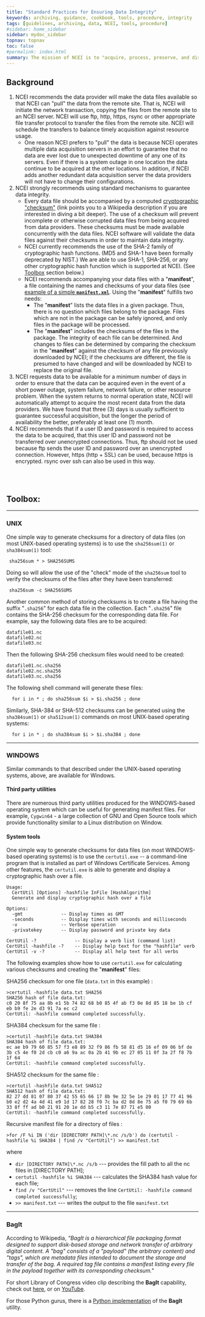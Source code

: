 ```yaml
---
title: "Standard Practices for Ensuring Data Integrity"
keywords: archiving, guidance, cookbook, tools, procedure, integrity 
tags: [guidelines, archiving, data, NCEI, tools, procedure]
#sidebar: home_sidebar
sidebar: mydoc_sidebar
topnav: topnav
toc: false
#permalink: index.html
summary: The mission of NCEI is to "acquire, process, preserve, and disseminate oceanographic data." Thus, the acquisition of data from data providers is an important part of the NCEI mission. In order to maintain the integrity and to guarantee availability of the data that NCEI acquires, as well as to ensure the security of both NCEI and remote computer systems, NCEI has a few recommendations for standard practice for data acquisition.
---
```



## Background

 1. NCEI recommends the data provider will make the data files available so that NCEI can "pull" the data from the remote site. That is, NCEI will initiate the network transaction, copying the files from the remote site to an NCEI server. NCEI will use ftp, http, https, rsync or other appropriate file transfer protocol to transfer the files from the remote site. NCEI will schedule the transfers to balance timely acquisition against resource usage. 
    * One reason NCEI prefers to "pull" the data is because NCEI operates multiple data acquisition servers in an effort to guarantee that no data are ever lost due to unexpected downtime of any one of its servers. Even if there is a system outage in one location the data continue to be acquired at the other locations. In addition, if NCEI adds another redundant data acquisition server the data providers will not have to change their configurations. 
2. NCEI strongly recommends using standard mechanisms to guarantee data integrity. 
    * Every data file should be accompanied by a computed [cryptographic "checksum"](https://en.wikipedia.org/wiki/Cryptographic_hash_function) (link points you to a Wikipedia description if you are interested in diving a bit deeper). The use of a checksum will prevent incomplete or otherwise corrupted data files from being acquired from data providers. These checksums must be made available concurrently with the data files. NCEI software will validate the data files against their checksums in order to maintain data integrity. 
    * NCEI currently recommends the use of the SHA-2 family of cryptographic hash functions. (MD5 and SHA-1 have been formally deprecated by NIST.) We are able to use SHA-1, SHA-256, or any other cryptographic hash function which is supported at NCEI. (See [Toolbox](./practices.html#unix) section below.) 
    * NCEI recommends accompanying your data files with a "**manifest**", a file containing the names and checksums of your data files (see [example of a simple **`manifest.xml`**](./SubmissionManifest-simple.xml). Using the "**manifest**" fulfills two needs: 
       - The "**manifest**" lists the data files in a given package. Thus, there is no question which files belong to the package. Files which are not in the package can be safely ignored, and only files in the package will be processed.
       - The "**manifest**" includes the checksums of the files in the package. The integrity of each file can be determined. And changes to files can be determined by comparing the checksum in the "**manifest**" against the checksum of any file previously downloaded by NCEI; if the checksums are different, the file is presumed to have changed and will be downloaded by NCEI to replace the original file. 
 3. NCEI requests data to be available for a minimum number of days in order to ensure that the data can be acquired even in the event of a short power outage, system failure, network failure, or other resource problem. When the system returns to normal operation state, NCEI will automatically attempt to acquire the most recent data from the data providers. We have found that three (3) days is usually sufficient to guarantee successful acquisition, but the longer the period of availability the better, preferably at least one (1) month. 
 4. NCEI recommends that if a user ID and password is required to access the data to be acquired, that this user ID and password not be transferred over unencrypted connections. Thus, ftp should not be used because ftp sends the user ID and password over an unencrypted connection. However, https (http + SSL) can be used, because https is encrypted. rsync over ssh can also be used in this way.
<br>
<br>


## Toolbox:
--------------------------------------------------------------------------------------------------------------
### UNIX

One simple way to generate checksums for a directory of data files (on most UNIX-based operating systems) is to use the `sha256sum(1)` or `sha384sum(1)` tool:

     sha256sum * > SHA256SUMS

Doing so will allow the use of the "check" mode of the `sha256sum` tool to verify the checksums of the files after they have been transferred:

     sha256sum -c SHA256SUMS

Another common method of storing checksums is to create a file having the suffix "`.sha256`" for each data file in the collection. Each "`.sha256`" file contains the SHA-256 checksum for the corresponding data file. For example, say the following data files are to be acquired:

```
datafile01.nc
datafile02.nc
datafile03.nc
```

Then the following SHA-256 checksum files would need to be created:

```
datafile01.nc.sha256
datafile02.nc.sha256
datafile03.nc.sha256
```

The following shell command will generate these files:

      for i in * ; do sha256sum $i > $i.sha256 ; done

Similarly, SHA-384 or SHA-512 checksums can be generated using the `sha384sum(1)` or `sha512sum(1)` commands on most UNIX-based operating systems:

      for i in * ; do sha384sum $i > $i.sha384 ; done

-----------------------------------------------------------------------------------------------------------------

### WINDOWS

Similar commands to that described under the UNIX-based operating systems, above, are available for Windows.

#### Third party utilities

There are numerous third party utilities produced for the WINDOWS-based operating system which can be useful for generating manifest files. For example, `Cygwin64` - a large collection of GNU and Open Source tools which provide functionality similar to a Linux distribution on Window.
        
#### System tools

One simple way to generate checksums for data files (on most WINDOWS-based operating systems) is to use the `certutil.exe` -- a command-line program that is installed as part of Windows Certificate Services. Among other features, the `certutil.exe` is able to generate and display a cryptographic hash over a file.

```
Usage:
  CertUtil [Options] -hashfile InFile [HashAlgorithm]
  Generate and display cryptographic hash over a file

Options:
  -gmt              -- Display times as GMT
  -seconds          -- Display times with seconds and milliseconds
  -v                -- Verbose operation
  -privatekey       -- Display password and private key data

CertUtil -?              -- Display a verb list (command list)
CertUtil -hashfile -?    -- Display help text for the "hashfile" verb
CertUtil -v -?           -- Display all help text for all verbs
```

The following examples show how to use `certutil.exe` for calculating various checksums and creating  the "**manifest**" files:

SHA256 checksum for one file (`data.txt` in this example)
: 
```
>certutil -hashfile data.txt SHA256
SHA256 hash of file data.txt:
c0 20 8f 75 aa 8b e1 5b 74 82 68 b0 85 4f ab f3 0e 8d 85 18 be 1b cf eb b9 fe 2e d3 91 7a ec c2
CertUtil: -hashfile command completed successfully.
```

SHA384 checksum for the same file
: 
```
>certutil -hashfile data.txt SHA384
SHA384 hash of file data.txt:
ec ae b9 79 60 85 57 f3 e8 89 32 f9 86 fb 58 81 d5 16 ef 09 06 bf de 3b c5 4e f0 2d cb c0 a6 9a ac 0a 2b 41 9b ec 27 05 11 0f 3a 2f f8 7b 1f 64
CertUtil: -hashfile command completed successfully.
```


SHA512 checksum for the same file
: 
```
>certutil -hashfile data.txt SHA512
SHA512 hash of file data.txt:
82 27 dd 81 07 80 37 42 55 65 66 17 8b 9e 32 5e 1e 29 01 17 77 41 96 b0 e2 d2 4a 4d 41 e9 1d 17 82 28 f0 7c ba d2 8d 8e 75 a5 f0 79 69 6b 33 8f ff ad b0 21 91 20 1e dd b5 c3 11 7e 87 71 e5 00
CertUtil: -hashfile command completed successfully.
```

Recursive manifest file for a directory of files
: 
```
>for /F %i IN ('dir [DIRECTORY PATH]\*.nc /s/b') do (certutil -hashfile %i SHA384 | find /v "CertUtil") >> manifest.txt
```
where
   * `dir [DIRECTORY PATH]\*.nc /s/b` ---	 provides the fill path to all the nc files in [DIRECTORY PATH];
   * `certutil -hashfile %i SHA384` --- calculates the SHA384 hash value for each file;
   * `find /v "CertUtil"` --- removes the line `CertUtil: -hashfile command completed successfully`;
   * `>> manifest.txt` --- writes the output to the file `manifest.txt`

-----------------------------------------------------------------------------------------------------------------

### BagIt

According to Wikipedia, _"BagIt is a hierarchical file packaging format designed to support disk-based storage and network transfer of arbitrary digital content. A "bag" consists of a "payload" (the arbitrary content) and "tags", which are metadata files intended to document the storage and transfer of the bag. A required tag file contains a manifest listing every file in the payload together with its corresponding checksum."_

For short Library of Congress video clip describing the **BagIt** capability, check out [here](http://www.digitalpreservation.gov/multimedia/videos/bagit0609.html), or on [YouTube](https://youtu.be/l3p3ao_JSfo).

For those Python gurus, there is a [Python implementation](https://github.com/LibraryOfCongress/bagit-python) of the **BagIt** utility.